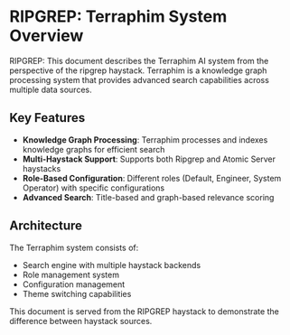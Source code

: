 # RIPGREP: Terraphim System Overview

RIPGREP: This document describes the Terraphim AI system from the perspective of the ripgrep haystack. Terraphim is a knowledge graph processing system that provides advanced search capabilities across multiple data sources.

## Key Features

- **Knowledge Graph Processing**: Terraphim processes and indexes knowledge graphs for efficient search
- **Multi-Haystack Support**: Supports both Ripgrep and Atomic Server haystacks
- **Role-Based Configuration**: Different roles (Default, Engineer, System Operator) with specific configurations
- **Advanced Search**: Title-based and graph-based relevance scoring

## Architecture

The Terraphim system consists of:
- Search engine with multiple haystack backends
- Role management system
- Configuration management
- Theme switching capabilities

This document is served from the RIPGREP haystack to demonstrate the difference between haystack sources.
